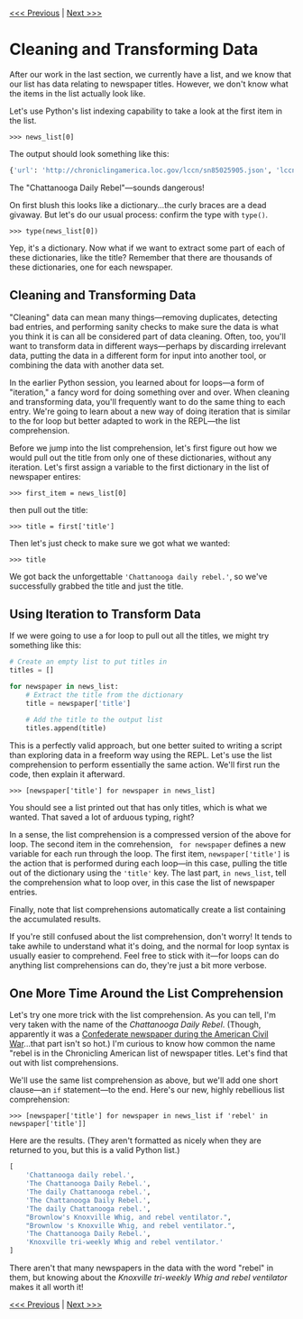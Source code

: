 [<<< Previous](parsing.md) | [Next >>>](challenges.md)

# Cleaning and Transforming  Data

After our work in the last section, we currently have a list, and we know that our list has data relating to newspaper titles. However, we don't know what the items in the list actually look like.

Let's use Python's list indexing capability to take a look at the first item in the list.

	>>> news_list[0]

The output should look something like this:

```python
{'url': 'http://chroniclingamerica.loc.gov/lccn/sn85025905.json', 'lccn': 'sn85025905', 'title': 'Chattanooga daily rebel.', 'state': 'Alabama'}
```

The "Chattanooga Daily Rebel"—sounds dangerous!

On first blush this looks like a dictionary...the curly braces are a dead givaway. But let's do our usual process: confirm the type with `type()`.

	>>> type(news_list[0])
	
Yep, it's a dictionary. Now what if we want to extract some part of each of these dictionaries, like the title? Remember that there are thousands of these dictionaries, one for each newspaper.

## Cleaning and Transforming Data

"Cleaning" data can mean many things—removing duplicates, detecting bad entries, and performing sanity checks to make sure the data is what you think it is can all be considered part of data cleaning. Often, too, you'll want to transform data in different ways—perhaps by discarding irrelevant data, putting the data in a different form for input into another tool, or combining the data with another data set.

In the earlier Python session, you learned about for loops—a form of "iteration," a fancy word for doing something over and over. When cleaning and transforming data, you'll frequently want to do the same thing to each entry. We're going to learn about a new way of doing iteration that is similar to the for loop but better adapted to work in the REPL—the list comprehension.

Before we jump into the list comprehension, let's first figure out how we would pull out the title from only one of these dictionaries, without any iteration. Let's first assign a variable to the first dictionary in the list of newspaper entires:

	>>> first_item = news_list[0]
	
then pull out the title:

	>>> title = first['title']
	
Then let's just check to make sure we got what we wanted:

	>>> title
	
We got back the unforgettable `'Chattanooga daily rebel.'`, so we've successfully grabbed the title and just the title.

## Using Iteration to Transform Data

If we were going to use a for loop to pull out all the titles, we might try something like this:

```python
# Create an empty list to put titles in
titles = []

for newspaper in news_list:
	# Extract the title from the dictionary
	title = newspaper['title']

	# Add the title to the output list
	titles.append(title)
```

This is a perfectly valid approach, but one better suited to writing a script than exploring data in a freeform way using the REPL. Let's use the list comprehension to perform essentially the same action. We'll first run the code, then explain it afterward.

	>>> [newspaper['title'] for newspaper in news_list]
	
You should see a list printed out that has only titles, which is what we wanted. That saved a lot of arduous typing, right?

In a sense, the list comprehension is a compressed version of the above for loop. The second item in the comrehension, ` for newspaper` defines a new variable for each run through the loop. The first item, `newspaper['title']` is the action that is performed during each loop—in this case, pulling the title out of the dictionary using the `'title'` key. The last part, `in news_list`, tell the comprehension what to loop over, in this case the list of newspaper entries.

Finally, note that list comprehensions automatically create a list containing the accumulated results.

If you're still confused about the list comprehension, don't worry! It tends to take awhile to understand what it's doing, and the normal for loop syntax is usually easier to comprehend. Feel free to stick with it—for loops can do anything list comprehensions can do, they're just a bit more verbose.

## One More Time Around the List Comprehension

Let's try one more trick with the list comprehension. As you can tell, I'm very taken with the name of the *Chattanooga Daily Rebel*. (Though, apparently it was a [Confederate newspaper during the American Civil War](http://www.timesfreepress.com/news/opinion/columns/story/2013/jul/21/hodges-newspaper-wheels-chattanooga-daily-rebel/113722/)...that part isn't so hot.) I'm curious to know how common the name "rebel is in the Chronicling American list of newspaper titles. Let's find that out with list comprehensions.

We'll use the same list comprehension as above, but we'll add one short clause—an `if` statement—to the end. Here's our new, highly rebellious list comprehension:

	>>> [newspaper['title'] for newspaper in news_list if 'rebel' in newspaper['title']]
	
Here are the results. (They aren't formatted as nicely when they are returned to you, but this is a valid Python list.)

```python
[
    'Chattanooga daily rebel.',
    'The Chattanooga Daily Rebel.',
    'The daily Chattanooga rebel.',
    'The Chattanooga Daily Rebel.',
    'The daily Chattanooga rebel.',
    "Brownlow's Knoxville Whig, and rebel ventilator.",
    "Brownlow 's Knoxville Whig, and rebel ventilator.",
    'The Chattanooga Daily Rebel.',
    'Knoxville tri-weekly Whig and rebel ventilator.'
]
```

There aren't that many newspapers in the data with the word "rebel" in them, but knowing about the *Knoxville tri-weekly Whig and rebel ventilator* makes it all worth it!

[<<< Previous](parsing.md) | [Next >>>](challenges.md)
